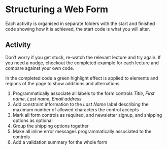 # Structuring a Web Form

Each activity is organised in separate folders with the start and finished code showing how it is achieved, the start code is what you will alter.

## Activity

Don’t worry if you get stuck, re-watch the relevant lecture and try again. If you need a nudge, checkout the completed example for each lecture and compare against your own code. 

In the completed code a green highlight effect is applied to elements and regions of the page to show additions and alternations.

1. Programmatically associate all labels to the form controls _Title_, _First name_, _Last name_, _Email address_
2. Add constraint information to the _Last Name_ label describing the maximum number of allowed characters the control accepts
3. Mark all form controls as required, and newsletter signup, and shipping options as optional
4. Group the shipping options together
5. Make all inline error messages programmatically associated to the controls
6. Add a validation summary for the whole form